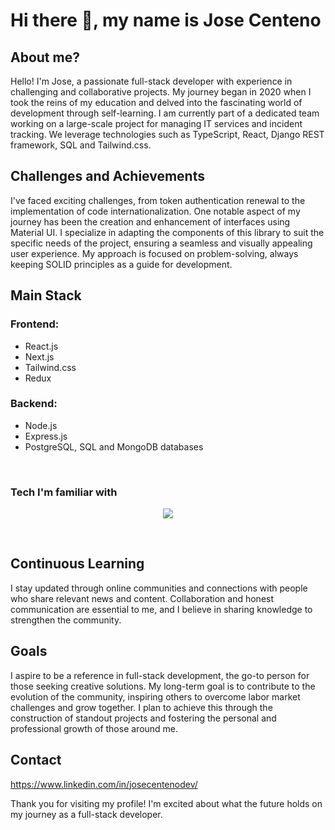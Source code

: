 # Hi there 👋, my name is Jose Centeno
## About me?
Hello! I'm Jose, a passionate full-stack developer with experience in challenging and collaborative projects. My journey began in 2020 when I took the reins of my education and delved into the fascinating world of development through self-learning.
I am currently part of a dedicated team working on a large-scale project for managing IT services and incident tracking. We leverage technologies such as TypeScript, React, Django REST framework, SQL and Tailwind.css.

## Challenges and Achievements
I've faced exciting challenges, from token authentication renewal to the implementation of code internationalization. One notable aspect of my journey has been the creation and enhancement of interfaces using Material UI. I specialize in adapting the components of this library to suit the specific needs of the project, ensuring a seamless and visually appealing user experience. My approach is focused on problem-solving, always keeping SOLID principles as a guide for development.

## Main Stack
### Frontend:
- React.js
- Next.js
- Tailwind.css
- Redux

### Backend:
- Node.js
- Express.js
- PostgreSQL, SQL and MongoDB databases
<br/>

### Tech I'm familiar with

<p align="center">
  <a href="https://skillicons.dev">
    <img src="https://skillicons.dev/icons?i=css,express,firebase,git,github,graphql,html,js,jest,materialui,mongodb,mysql,nextjs,postgres,postman,react,redux,tailwind,ts,vscode" />
  </a>
</p>
<br/>

## Continuous Learning
I stay updated through online communities and connections with people who share relevant news and content. Collaboration and honest communication are essential to me, and I believe in sharing knowledge to strengthen the community.

## Goals
I aspire to be a reference in full-stack development, the go-to person for those seeking creative solutions. My long-term goal is to contribute to the evolution of the community, inspiring others to overcome labor market challenges and grow together. I plan to achieve this through the construction of standout projects and fostering the personal and professional growth of those around me.

## Contact
https://www.linkedin.com/in/josecentenodev/ 

Thank you for visiting my profile! I'm excited about what the future holds on my journey as a full-stack developer.
